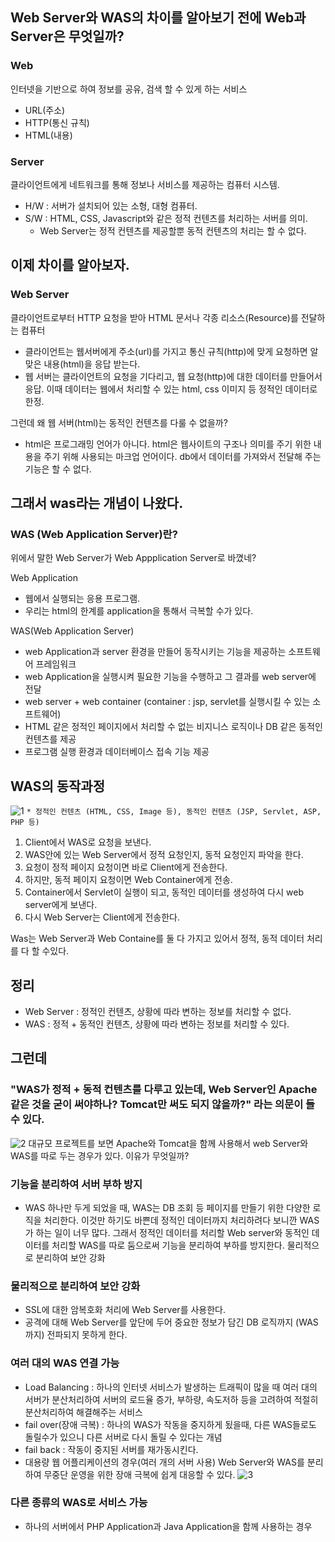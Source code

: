 ## Web Server와 WAS의 차이를 알아보기 전에 Web과 Server은 무엇일까?

### Web
인터넷을 기반으로 하여 정보를 공유, 검색 할 수 있게 하는 서비스
- URL(주소)
- HTTP(통신 규칙)
- HTML(내용)

### Server
클라이언트에게 네트워크를 통해 정보나 서비스를 제공하는 컴퓨터 시스템.
- H/W : 서버가 설치되어 있는 소형, 대형 컴퓨터.
- S/W : HTML, CSS, Javascript와 같은 정적 컨텐츠를 처리하는 서버를 의미.
    - Web Server는 정적 컨텐츠를 제공할뿐 동적 컨텐츠의 처리는 할 수 없다.
    
## 이제 차이를 알아보자.

### Web Server 
클라이언트로부터 HTTP 요청을 받아 HTML 문서나 각종 리소스(Resource)를 전달하는 컴퓨터
- 클라이언트는 웹서버에게 주소(url)를 가지고 통신 규칙(http)에 맞게 요청하면 알맞은 내용(html)을 응답 받는다.
- 웹 서버는 클라이언트의 요청을 기다리고, 웹 요청(http)에 대한 데이터를 만들어서 응답. 이때 데이터는 웹에서 처리할 수 있는 html, css 이미지 등 정적인 데이터로 한정.

그런데 왜 웹 서버(html)는 동적인 컨텐츠를 다룰 수 없을까? 
- html은 프로그래밍 언어가 아니다. html은 웹사이트의 구조나 의미를 주기 위한 내용을 주기 위해 사용되는 마크업 언어이다. db에서 데이터를 가져와서 전달해 주는 기능은 할 수 없다.

## 그래서 was라는 개념이 나왔다.

### WAS (Web Application Server)란?

위에서 말한 Web Server가 Web Appplication Server로 바꼈네?

Web Application
- 웹에서 실행되는 응용 프로그램.
- 우리는 html의 한계를 application을 통해서 극복할 수가 있다.

WAS(Web Application Server)
- web Application과 server 환경을 만들어 동작시키는 기능을 제공하는 소프트웨어 프레임워크
- web Application을 실행시켜 필요한 기능을 수행하고 그 결과를 web server에 전달
- web server + web container (container : jsp, servlet를 실행시킬 수 있는 소프트웨어)
- HTML 같은 정적인 페이지에서 처리할 수 없는 비지니스 로직이나 DB 같은 동적인 컨텐츠를 제공
- 프로그램 실행 환경과 데이터베이스 접속 기능 제공

## WAS의 동작과정
![1](https://user-images.githubusercontent.com/43127088/107265910-2a238700-6a88-11eb-9a9d-99f22872b604.PNG)
`* 정적인 컨텐츠 (HTML, CSS, Image 등), 동적인 컨텐츠 (JSP, Servlet, ASP, PHP 등)`

1. Client에서 WAS로 요청을 보낸다.
2. WAS안에 있는 Web Server에서 정적 요청인지, 동적 요청인지 파악을 한다.
3. 요청이 정적 페이지 요청이면 바로 Client에게 전송한다.
4. 하지만, 동적 페이지 요청이면 Web Container에게 전송.
5. Container에서 Servlet이 실행이 되고, 동적인 데이터를 생성하여 다시 web server에게 보낸다.
6. 다시 Web Server는 Client에게 전송한다.

Was는 Web Server과 Web Containe를 둘 다 가지고 있어서 정적, 동적 데이터 처리를 다 할 수있다.

## 정리
- Web Server : 정적인 컨텐츠, 상황에 따라 변하는 정보를 처리할 수 없다.
- WAS : 정적 + 동적인 컨텐츠, 상황에 따라 변하는 정보를 처리할 수 있다.

## 그런데
### "WAS가 정적 + 동적 컨텐츠를 다루고 있는데, Web Server인 Apache 같은 것을 굳이 써야하나? Tomcat만 써도 되지 않을까?" 라는 의문이 들 수 있다.
![2](https://user-images.githubusercontent.com/43127088/107266102-66ef7e00-6a88-11eb-9473-cc61095d84af.PNG)
대규모 프로젝트를 보면 Apache와 Tomcat을 함께 사용해서 web Server와 WAS를 따로 두는 경우가 있다. 이유가 무엇일까?

### 기능을 분리하여 서버 부하 방지 
- WAS 하나만 두게 되었을 때, WAS는 DB 조회 등 페이지를 만들기 위한 다양한 로직을 처리한다. 이것만 하기도 바쁜데 정적인 데이터까지 처리하려다 보니깐 WAS가 하는 일이 너무 많다. 그래서 정적인 데이터를 처리할 Web server와 동적인 데이터를 처리할 WAS를 따로 둠으로써 기능을 분리하여 부하를 방지한다.
  물리적으로 분리하여 보안 강화
  
### 물리적으로 분리하여 보안 강화
- SSL에 대한 암복호화 처리에 Web Server를 사용한다.
- 공격에 대해 Web Server를 앞단에 두어 중요한 정보가 담긴 DB 로직까지 (WAS까지) 전파되지 못하게 한다.

### 여러 대의 WAS 연결 가능
- Load Balancing : 하나의 인터넷 서비스가 발생하는 트래픽이 많을 때 여러 대의 서버가 분산처리하여 서버의 로드율 증가, 부하량, 속도저하 등을 고려하여 적절히 분산처리하여 해결해주는 서비스
- fail over(장애 극복) : 하나의 WAS가 작동을 중지하게 됬을때, 다른 WAS들로도 돌릴수가 있으니 다른 서버로 다시 돌릴 수 있다는 개념
- fail back : 작동이 중지된 서버를 재가동시킨다.
- 대용량 웹 어플리케이션의 경우(여러 개의 서버 사용) Web Server와 WAS를 분리하여 무중단 운영을 위한 장애 극복에 쉽게 대응할 수 있다.
  ![3](https://user-images.githubusercontent.com/43127088/107266282-9ef6c100-6a88-11eb-8fb6-63403371ab99.PNG)

### 다른 종류의 WAS로 서비스 가능
- 하나의 서버에서 PHP Application과 Java Application을 함께 사용하는 경우
